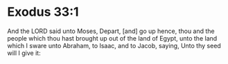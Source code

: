 # Exodus 33:1

And the LORD said unto Moses, Depart, [and] go up hence, thou and the people which thou hast brought up out of the land of Egypt, unto the land which I sware unto Abraham, to Isaac, and to Jacob, saying, Unto thy seed will I give it: